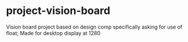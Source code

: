 # project-vision-board
Vision board project based on design comp specifically asking for use of float; Made for desktop display at 1280
